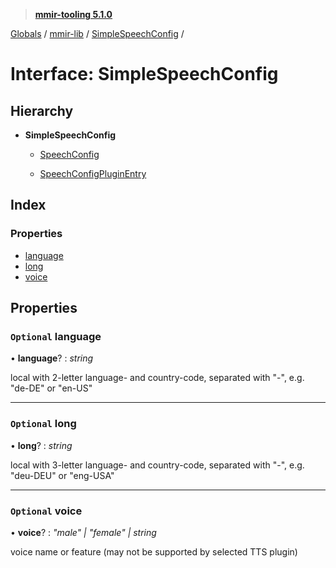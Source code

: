 > **[mmir-tooling 5.1.0](../README.md)**

[Globals](../README.md) / [mmir-lib](../modules/mmir_lib.md) / [SimpleSpeechConfig](mmir_lib.simplespeechconfig.md) /

# Interface: SimpleSpeechConfig

## Hierarchy

* **SimpleSpeechConfig**

  * [SpeechConfig](mmir_lib.speechconfig.md)

  * [SpeechConfigPluginEntry](mmir_lib.speechconfigpluginentry.md)

## Index

### Properties

* [language](mmir_lib.simplespeechconfig.md#optional-language)
* [long](mmir_lib.simplespeechconfig.md#optional-long)
* [voice](mmir_lib.simplespeechconfig.md#optional-voice)

## Properties

### `Optional` language

• **language**? : *string*

local with 2-letter language- and country-code, separated with "-", e.g. "de-DE" or "en-US"

___

### `Optional` long

• **long**? : *string*

local with 3-letter language- and country-code, separated with "-", e.g. "deu-DEU" or "eng-USA"

___

### `Optional` voice

• **voice**? : *"male" | "female" | string*

voice name or feature (may not be supported by selected TTS plugin)